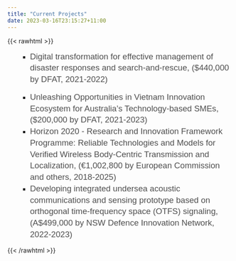 ```yaml
---
title: "Current Projects"
date: 2023-03-16T23:15:27+11:00
---
```


{{< rawhtml >}}
<div class="mYVXT"><div class="LS81yb VICjCf j5pSsc db35Fc" tabindex="-1"><div class="hJDwNd-AhqUyc-uQSCkd Ft7HRd-AhqUyc-uQSCkd purZT-AhqUyc-II5mzb ZcASvf-AhqUyc-II5mzb pSzOP-AhqUyc-qWD73c Ktthjf-AhqUyc-qWD73c JNdkSc SQVYQc"><div class="JNdkSc-SmKAyb LkDMRd"><div class="" jscontroller="sGwD4d" jsaction="zXBUYb:zTPCnb;zQF9Uc:Qxe3nd;" jsname="F57UId"><div class="oKdM2c ZZyype Kzv0Me"><div id="h.4f103d4cf31dac86_209" class="hJDwNd-AhqUyc-uQSCkd Ft7HRd-AhqUyc-uQSCkd jXK9ad D2fZ2 zu5uec OjCsFc dmUFtb wHaque g5GTcb"><div class="jXK9ad-SmKAyb"><div class="tyJCtd mGzaTb Depvyb baZpAe"><ul class="n8H08c UVNKR " style="list-style-type: square; margin-left: 0; margin-right: 0; padding: 0;"><li dir="ltr" class="zfr3Q TYR86d eD0Rn " style="margin-left: 38.0pt;"><p dir="ltr" role="presentation" class="zfr3Q CDt4Ke " style="line-height: 1.38; margin-left: 0.0pt; padding-left: 0.0pt; text-indent: 0.0pt;"><span class="C9DxTc " style="color: #505050; font-family: Arial; font-size: 13.999999999999998pt; font-weight: 400; vertical-align: baseline;">Digital transformation for effective management of disaster responses and search-and-rescue, ($440,000 by DFAT, 2021-2022)</span></p></li><li dir="ltr" class="zfr3Q TYR86d eD0Rn " style="margin-left: 38.0pt;"><p dir="ltr" role="presentation" class="zfr3Q CDt4Ke " style="background-color: transparent; border-bottom: none; border-left: none; border-right: none; border-top: none; line-height: 1.38; margin-bottom: 0.0pt; margin-left: 0.0pt; margin-top: 0.0pt; padding-bottom: 0.0pt; padding-left: 0.0pt; padding-right: 0.0pt; padding-top: 0.0pt; text-indent: 0.0pt;"><span class="C9DxTc " style="color: #505050; font-family: Arial; font-size: 13.999999999999998pt; font-weight: 400; vertical-align: baseline;">Unleashing Opportunities in Vietnam Innovation Ecosystem for Australia’s Technology-based SMEs, ($200,000 by DFAT, 2021-2023)</span></p></li><li dir="ltr" class="zfr3Q TYR86d eD0Rn " style="margin-left: 38.0pt;"><p dir="ltr" role="presentation" class="zfr3Q CDt4Ke " style="background-color: transparent; border-bottom: none; border-left: none; border-right: none; border-top: none; line-height: 1.38; margin-bottom: 0.0pt; margin-left: 0.0pt; margin-top: 0.0pt; padding-bottom: 0.0pt; padding-left: 0.0pt; padding-right: 0.0pt; padding-top: 0.0pt; text-indent: 0.0pt;"><span class="C9DxTc " style="color: #505050; font-family: Arial; font-size: 13.999999999999998pt; font-weight: 400; vertical-align: baseline;">Horizon 2020 - Research and Innovation Framework Programme: Reliable Technologies and Models for Verified Wireless Body-Centric Transmission and Localization, (€1,002,800 by European Commission and others, 2018-2025)</span></p></li><li dir="ltr" class="zfr3Q TYR86d eD0Rn " style="margin-left: 38.0pt;"><p dir="ltr" role="presentation" class="zfr3Q CDt4Ke " style="background-color: transparent; border-bottom: none; border-left: none; border-right: none; border-top: none; line-height: 1.38; margin-bottom: 0.0pt; margin-left: 0.0pt; margin-top: 0.0pt; padding-bottom: 0.0pt; padding-left: 0.0pt; padding-right: 0.0pt; padding-top: 0.0pt; text-indent: 0.0pt;"><span class="C9DxTc " style="color: #505050; font-family: Arial; font-size: 13.999999999999998pt; font-weight: 400; vertical-align: baseline;">Developing integrated undersea acoustic communications and sensing prototype based on orthogonal time-frequency space (OTFS) signaling, (A$499,000 by NSW Defence Innovation Network, 2022-2023)</span></p></li></ul></div></div></div></div></div></div></div></div></div>
{{< /rawhtml >}}